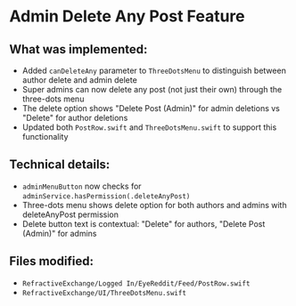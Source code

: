 # Admin Delete Any Post Feature

## What was implemented:
- Added `canDeleteAny` parameter to `ThreeDotsMenu` to distinguish between author delete and admin delete
- Super admins can now delete any post (not just their own) through the three-dots menu
- The delete option shows "Delete Post (Admin)" for admin deletions vs "Delete" for author deletions
- Updated both `PostRow.swift` and `ThreeDotsMenu.swift` to support this functionality

## Technical details:
- `adminMenuButton` now checks for `adminService.hasPermission(.deleteAnyPost)`
- Three-dots menu shows delete option for both authors and admins with deleteAnyPost permission
- Delete button text is contextual: "Delete" for authors, "Delete Post (Admin)" for admins

## Files modified:
- `RefractiveExchange/Logged In/EyeReddit/Feed/PostRow.swift`
- `RefractiveExchange/UI/ThreeDotsMenu.swift`
